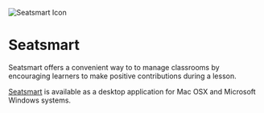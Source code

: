 ![Seatsmart Icon](https://seatsmart.thaddeus.education/img/logo.b38f8b88.svg)

# Seatsmart
Seatsmart offers a convenient way to to manage classrooms by encouraging learners to make positive contributions during a lesson.  

[Seatsmart](https://github.com/thaddeusm/seatsmart-FHSU) is available as a
desktop application for Mac OSX and Microsoft Windows systems.
